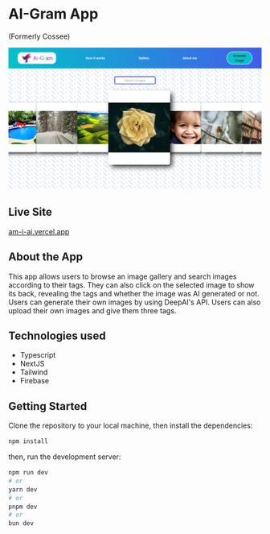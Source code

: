 # AI-Gram  App
(Formerly  Cossee)

<img src="/public/screenshot.png">

## Live Site

<a href="https://am-i-ai.vercel.app/" target="_blank">am-i-ai.vercel.app</a>

## About the App

This app allows users to browse an image gallery and search images according to their tags. They can also click on the selected image to show its back, revealing the tags and whether the image was AI generated or not. Users can  generate their own images by using DeepAI's API. Users can also upload their own images and give them three tags. 

## Technologies used

- Typescript
- NextJS
- Tailwind
- Firebase

## Getting Started

Clone the repository to your local machine, then install the dependencies:
```bash
npm install
```

then, run the development server:

```bash
npm run dev
# or
yarn dev
# or
pnpm dev
# or
bun dev
```